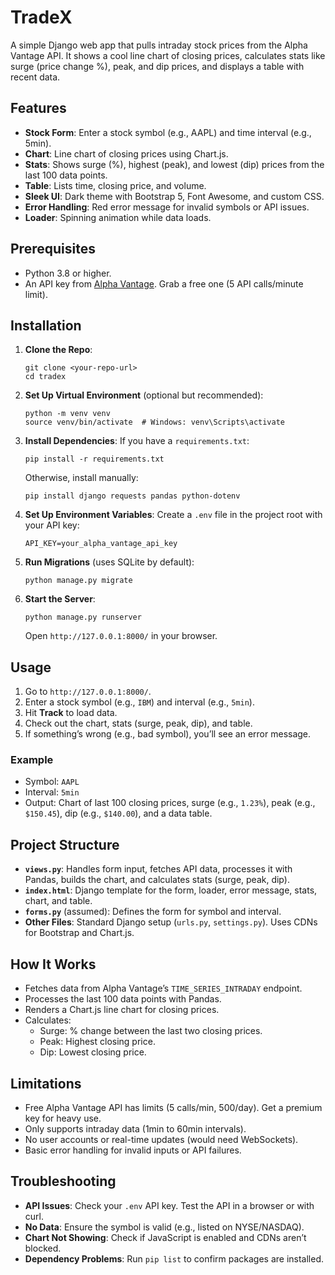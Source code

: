 # TradeX

A simple Django web app that pulls intraday stock prices from the Alpha Vantage API. It shows a cool line chart of closing prices, calculates stats like surge (price change %), peak, and dip prices, and displays a table with recent data.

## Features

- **Stock Form**: Enter a stock symbol (e.g., AAPL) and time interval (e.g., 5min).
- **Chart**: Line chart of closing prices using Chart.js.
- **Stats**: Shows surge (%), highest (peak), and lowest (dip) prices from the last 100 data points.
- **Table**: Lists time, closing price, and volume.
- **Sleek UI**: Dark theme with Bootstrap 5, Font Awesome, and custom CSS.
- **Error Handling**: Red error message for invalid symbols or API issues.
- **Loader**: Spinning animation while data loads.

## Prerequisites

- Python 3.8 or higher.
- An API key from [Alpha Vantage](https://www.alphavantage.co/). Grab a free one (5 API calls/minute limit).

## Installation

1. **Clone the Repo**:
   ```
   git clone <your-repo-url>
   cd tradex
   ```

2. **Set Up Virtual Environment** (optional but recommended):
   ```
   python -m venv venv
   source venv/bin/activate  # Windows: venv\Scripts\activate
   ```

3. **Install Dependencies**:
   If you have a `requirements.txt`:
   ```
   pip install -r requirements.txt
   ```
   Otherwise, install manually:
   ```
   pip install django requests pandas python-dotenv
   ```

4. **Set Up Environment Variables**:
   Create a `.env` file in the project root with your API key:
   ```
   API_KEY=your_alpha_vantage_api_key
   ```

5. **Run Migrations** (uses SQLite by default):
   ```
   python manage.py migrate
   ```

6. **Start the Server**:
   ```
   python manage.py runserver
   ```
   Open `http://127.0.0.1:8000/` in your browser.

## Usage

1. Go to `http://127.0.0.1:8000/`.
2. Enter a stock symbol (e.g., `IBM`) and interval (e.g., `5min`).
3. Hit **Track** to load data.
4. Check out the chart, stats (surge, peak, dip), and table.
5. If something’s wrong (e.g., bad symbol), you’ll see an error message.

### Example
- Symbol: `AAPL`
- Interval: `5min`
- Output: Chart of last 100 closing prices, surge (e.g., `1.23%`), peak (e.g., `$150.45`), dip (e.g., `$140.00`), and a data table.

## Project Structure

- **`views.py`**: Handles form input, fetches API data, processes it with Pandas, builds the chart, and calculates stats (surge, peak, dip).
- **`index.html`**: Django template for the form, loader, error message, stats, chart, and table.
- **`forms.py`** (assumed): Defines the form for symbol and interval.
- **Other Files**: Standard Django setup (`urls.py`, `settings.py`). Uses CDNs for Bootstrap and Chart.js.

## How It Works

- Fetches data from Alpha Vantage’s `TIME_SERIES_INTRADAY` endpoint.
- Processes the last 100 data points with Pandas.
- Renders a Chart.js line chart for closing prices.
- Calculates:
  - Surge: % change between the last two closing prices.
  - Peak: Highest closing price.
  - Dip: Lowest closing price.

## Limitations

- Free Alpha Vantage API has limits (5 calls/min, 500/day). Get a premium key for heavy use.
- Only supports intraday data (1min to 60min intervals).
- No user accounts or real-time updates (would need WebSockets).
- Basic error handling for invalid inputs or API failures.

## Troubleshooting

- **API Issues**: Check your `.env` API key. Test the API in a browser or with curl.
- **No Data**: Ensure the symbol is valid (e.g., listed on NYSE/NASDAQ).
- **Chart Not Showing**: Check if JavaScript is enabled and CDNs aren’t blocked.
- **Dependency Problems**: Run `pip list` to confirm packages are installed.

